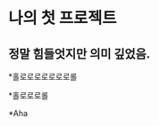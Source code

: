 나의 첫 프로젝트
=================

정말 힘들엇지만 의미 깊었음.
------------------------------

*홀로로로로로로로롤

*홀로로로롤

*Aha